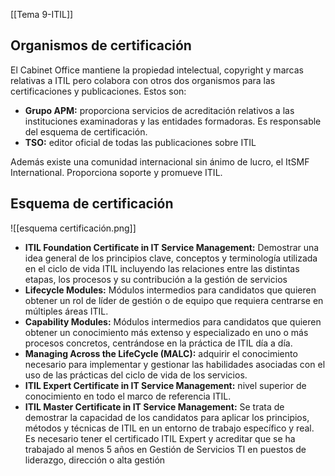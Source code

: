 [[Tema 9-ITIL]]

## Organismos de certificación
El Cabinet Office mantiene la propiedad intelectual, copyright y marcas relativas a ITIL pero colabora con otros dos organismos para las certificaciones y publicaciones. Estos son:
+ **Grupo APM:** proporciona servicios de acreditación relativos a las instituciones examinadoras y las entidades formadoras. Es responsable del esquema de certificación.
+ **TSO:** editor oficial de todas las publicaciones sobre ITIL

Además existe una comunidad internacional sin ánimo de lucro, el ItSMF International. Proporciona soporte y promueve ITIL.

## Esquema de certificación
![[esquema certificación.png]]
+ **ITIL Foundation Certificate in IT Service Management:** Demostrar una idea general de los principios clave, conceptos y terminología utilizada en el ciclo de vida ITIL incluyendo las relaciones entre las distintas etapas, los procesos y su contribución a la gestión de servicios
+ **Lifecycle Modules:** Módulos intermedios para candidatos que quieren obtener un rol de líder de gestión o de equipo que requiera centrarse en múltiples áreas ITIL.
+ **Capability Modules:** Módulos intermedios para candidatos que quieren obtener un conocimiento más extenso y especializado en uno o más procesos concretos, centrándose en la práctica de ITIL día a día.
+ **Managing Across the LifeCycle (MALC):** adquirir el conocimiento necesario para implementar y gestionar las habilidades asociadas con el uso de las prácticas del ciclo de vida de los servicios.
+ **ITIL Expert Certificate in IT Service Management:** nivel superior de conocimiento en todo el marco de referencia ITIL.
+ **ITIL Master Certificate in IT Service Management:** Se trata de demostrar la capacidad de los candidatos para aplicar los principios, métodos y técnicas de ITIL en un entorno de trabajo específico y real. Es necesario tener el certificado ITIL Expert y acreditar que se ha trabajado al menos 5 años en Gestión de Servicios TI en puestos de liderazgo, dirección o alta gestión
